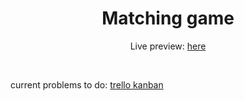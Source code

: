 <h1 align="center">Matching game</h1>
<p align="center">Live preview: <a href="#"> here</a></p><br>

<p>current problems to do:
  <a href="https://trello.com/b/DxmZk6dZ/matching-game"> trello kanban</a>
</p>
